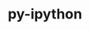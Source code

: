 ---
title: "py-ipython"
layout: cache
categories: [package, develop-2024-12-08]
meta: {"versions": ["7.21.0", "8.28.0"], "compilers": ["gcc@=11.1.0", "gcc@=11.4.0", "gcc@=9.4.0", "oneapi@=2024.2.1"], "oss": ["ubuntu20.04", "ubuntu22.04"], "platforms": ["linux"], "targets": ["neoverse_v1", "neoverse_v2", "ppc64le", "x86_64_v3"], "stacks": ["data-vis-sdk", "e4s", "e4s-neoverse-v2", "e4s-neoverse_v1", "e4s-oneapi", "e4s-power", "root"], "num_specs": 20, "num_specs_by_stack": {"root": 20, "e4s-power": 4, "data-vis-sdk": 1, "e4s-neoverse_v1": 4, "e4s-neoverse-v2": 2, "e4s": 4, "e4s-oneapi": 5}}
spec_details: [{"hash": "fpv26jn3igfuvu3d664ja5xh72ygah4t", "compiler": "gcc@=9.4.0", "versions": ["8.28.0"], "os": "ubuntu20.04", "platform": "linux", "target": "ppc64le", "variants": ["build_system=python_pip"], "stacks": ["root", "e4s-power"], "size": "-", "tarball": "https://binaries.spack.io/develop-2024-12-08/build_cache/linux-ubuntu20.04-ppc64le/gcc-9.4.0/py-ipython-8.28.0/linux-ubuntu20.04-ppc64le-gcc-9.4.0-py-ipython-8.28.0-fpv26jn3igfuvu3d664ja5xh72ygah4t.spack"}, {"hash": "73dzqrmbsso5jvdr2f737kaw6wep746y", "compiler": "gcc@=9.4.0", "versions": ["8.28.0"], "os": "ubuntu20.04", "platform": "linux", "target": "ppc64le", "variants": ["build_system=python_pip"], "stacks": ["root", "e4s-power"], "size": "-", "tarball": "https://binaries.spack.io/develop-2024-12-08/build_cache/linux-ubuntu20.04-ppc64le/gcc-9.4.0/py-ipython-8.28.0/linux-ubuntu20.04-ppc64le-gcc-9.4.0-py-ipython-8.28.0-73dzqrmbsso5jvdr2f737kaw6wep746y.spack"}, {"hash": "k3iggho5rafp56im2wzpprsehsyhmdsb", "compiler": "gcc@=9.4.0", "versions": ["8.28.0"], "os": "ubuntu20.04", "platform": "linux", "target": "ppc64le", "variants": ["build_system=python_pip"], "stacks": ["root", "e4s-power"], "size": "-", "tarball": "https://binaries.spack.io/develop-2024-12-08/build_cache/linux-ubuntu20.04-ppc64le/gcc-9.4.0/py-ipython-8.28.0/linux-ubuntu20.04-ppc64le-gcc-9.4.0-py-ipython-8.28.0-k3iggho5rafp56im2wzpprsehsyhmdsb.spack"}, {"hash": "osylbeczxap6qtd6txmfwro65ijjeg3g", "compiler": "gcc@=9.4.0", "versions": ["8.28.0"], "os": "ubuntu20.04", "platform": "linux", "target": "ppc64le", "variants": ["build_system=python_pip"], "stacks": ["root", "e4s-power"], "size": "-", "tarball": "https://binaries.spack.io/develop-2024-12-08/build_cache/linux-ubuntu20.04-ppc64le/gcc-9.4.0/py-ipython-8.28.0/linux-ubuntu20.04-ppc64le-gcc-9.4.0-py-ipython-8.28.0-osylbeczxap6qtd6txmfwro65ijjeg3g.spack"}, {"hash": "y7ywrvh6esvp2ddsr2jqruji6hm43kje", "compiler": "gcc@=11.1.0", "versions": ["8.28.0"], "os": "ubuntu20.04", "platform": "linux", "target": "x86_64_v3", "variants": ["build_system=python_pip"], "stacks": ["root", "data-vis-sdk"], "size": "-", "tarball": "https://binaries.spack.io/develop-2024-12-08/build_cache/linux-ubuntu20.04-x86_64_v3/gcc-11.1.0/py-ipython-8.28.0/linux-ubuntu20.04-x86_64_v3-gcc-11.1.0-py-ipython-8.28.0-y7ywrvh6esvp2ddsr2jqruji6hm43kje.spack"}, {"hash": "awgyws5rosshci5rb5fs5m57z4vcu6hy", "compiler": "gcc@=11.4.0", "versions": ["8.28.0"], "os": "ubuntu22.04", "platform": "linux", "target": "neoverse_v1", "variants": ["build_system=python_pip"], "stacks": ["root", "e4s-neoverse_v1"], "size": "-", "tarball": "https://binaries.spack.io/develop-2024-12-08/build_cache/linux-ubuntu22.04-neoverse_v1/gcc-11.4.0/py-ipython-8.28.0/linux-ubuntu22.04-neoverse_v1-gcc-11.4.0-py-ipython-8.28.0-awgyws5rosshci5rb5fs5m57z4vcu6hy.spack"}, {"hash": "vldb2b4zl2lgkxf37ya7mdr2j7dl5lyn", "compiler": "gcc@=11.4.0", "versions": ["8.28.0"], "os": "ubuntu22.04", "platform": "linux", "target": "neoverse_v1", "variants": ["build_system=python_pip"], "stacks": ["root", "e4s-neoverse_v1"], "size": "-", "tarball": "https://binaries.spack.io/develop-2024-12-08/build_cache/linux-ubuntu22.04-neoverse_v1/gcc-11.4.0/py-ipython-8.28.0/linux-ubuntu22.04-neoverse_v1-gcc-11.4.0-py-ipython-8.28.0-vldb2b4zl2lgkxf37ya7mdr2j7dl5lyn.spack"}, {"hash": "g6kbnj46wk7vzergzvkuakophtaqazbw", "compiler": "gcc@=11.4.0", "versions": ["8.28.0"], "os": "ubuntu22.04", "platform": "linux", "target": "neoverse_v1", "variants": ["build_system=python_pip"], "stacks": ["root", "e4s-neoverse_v1"], "size": "-", "tarball": "https://binaries.spack.io/develop-2024-12-08/build_cache/linux-ubuntu22.04-neoverse_v1/gcc-11.4.0/py-ipython-8.28.0/linux-ubuntu22.04-neoverse_v1-gcc-11.4.0-py-ipython-8.28.0-g6kbnj46wk7vzergzvkuakophtaqazbw.spack"}, {"hash": "l6s7556wj6famzazqessipwjdxn3tjga", "compiler": "gcc@=11.4.0", "versions": ["8.28.0"], "os": "ubuntu22.04", "platform": "linux", "target": "neoverse_v1", "variants": ["build_system=python_pip"], "stacks": ["root", "e4s-neoverse_v1"], "size": "-", "tarball": "https://binaries.spack.io/develop-2024-12-08/build_cache/linux-ubuntu22.04-neoverse_v1/gcc-11.4.0/py-ipython-8.28.0/linux-ubuntu22.04-neoverse_v1-gcc-11.4.0-py-ipython-8.28.0-l6s7556wj6famzazqessipwjdxn3tjga.spack"}, {"hash": "rnzaf7qqdfn46ysge77hk3k2alq6nfln", "compiler": "gcc@=11.4.0", "versions": ["8.28.0"], "os": "ubuntu22.04", "platform": "linux", "target": "neoverse_v2", "variants": ["build_system=python_pip"], "stacks": ["root", "e4s-neoverse-v2"], "size": "-", "tarball": "https://binaries.spack.io/develop-2024-12-08/build_cache/linux-ubuntu22.04-neoverse_v2/gcc-11.4.0/py-ipython-8.28.0/linux-ubuntu22.04-neoverse_v2-gcc-11.4.0-py-ipython-8.28.0-rnzaf7qqdfn46ysge77hk3k2alq6nfln.spack"}, {"hash": "q3l7v67hpaa23e4qdshga65forjgy3be", "compiler": "gcc@=11.4.0", "versions": ["8.28.0"], "os": "ubuntu22.04", "platform": "linux", "target": "neoverse_v2", "variants": ["build_system=python_pip"], "stacks": ["root", "e4s-neoverse-v2"], "size": "-", "tarball": "https://binaries.spack.io/develop-2024-12-08/build_cache/linux-ubuntu22.04-neoverse_v2/gcc-11.4.0/py-ipython-8.28.0/linux-ubuntu22.04-neoverse_v2-gcc-11.4.0-py-ipython-8.28.0-q3l7v67hpaa23e4qdshga65forjgy3be.spack"}, {"hash": "o2gnahydxyvlogkrsoajl2plrwgjsmve", "compiler": "gcc@=11.4.0", "versions": ["8.28.0"], "os": "ubuntu22.04", "platform": "linux", "target": "x86_64_v3", "variants": ["build_system=python_pip"], "stacks": ["root", "e4s"], "size": "-", "tarball": "https://binaries.spack.io/develop-2024-12-08/build_cache/linux-ubuntu22.04-x86_64_v3/gcc-11.4.0/py-ipython-8.28.0/linux-ubuntu22.04-x86_64_v3-gcc-11.4.0-py-ipython-8.28.0-o2gnahydxyvlogkrsoajl2plrwgjsmve.spack"}, {"hash": "gw3ioqeuz5ljjpr5lsspugevlcod6xth", "compiler": "gcc@=11.4.0", "versions": ["8.28.0"], "os": "ubuntu22.04", "platform": "linux", "target": "x86_64_v3", "variants": ["build_system=python_pip"], "stacks": ["root", "e4s"], "size": "-", "tarball": "https://binaries.spack.io/develop-2024-12-08/build_cache/linux-ubuntu22.04-x86_64_v3/gcc-11.4.0/py-ipython-8.28.0/linux-ubuntu22.04-x86_64_v3-gcc-11.4.0-py-ipython-8.28.0-gw3ioqeuz5ljjpr5lsspugevlcod6xth.spack"}, {"hash": "3aowrym5wvw545m26qbkzu6kqpiavs45", "compiler": "gcc@=11.4.0", "versions": ["8.28.0"], "os": "ubuntu22.04", "platform": "linux", "target": "x86_64_v3", "variants": ["build_system=python_pip"], "stacks": ["root", "e4s"], "size": "-", "tarball": "https://binaries.spack.io/develop-2024-12-08/build_cache/linux-ubuntu22.04-x86_64_v3/gcc-11.4.0/py-ipython-8.28.0/linux-ubuntu22.04-x86_64_v3-gcc-11.4.0-py-ipython-8.28.0-3aowrym5wvw545m26qbkzu6kqpiavs45.spack"}, {"hash": "4qff6zkf4ezcs3e6p455jadk3rjarz5v", "compiler": "gcc@=11.4.0", "versions": ["8.28.0"], "os": "ubuntu22.04", "platform": "linux", "target": "x86_64_v3", "variants": ["build_system=python_pip"], "stacks": ["root", "e4s"], "size": "-", "tarball": "https://binaries.spack.io/develop-2024-12-08/build_cache/linux-ubuntu22.04-x86_64_v3/gcc-11.4.0/py-ipython-8.28.0/linux-ubuntu22.04-x86_64_v3-gcc-11.4.0-py-ipython-8.28.0-4qff6zkf4ezcs3e6p455jadk3rjarz5v.spack"}, {"hash": "ti2uzohyu7e77udujc4c6x4z42rbzfjq", "compiler": "oneapi@=2024.2.1", "versions": ["8.28.0"], "os": "ubuntu22.04", "platform": "linux", "target": "x86_64_v3", "variants": ["build_system=python_pip"], "stacks": ["root", "e4s-oneapi"], "size": "-", "tarball": "https://binaries.spack.io/develop-2024-12-08/build_cache/linux-ubuntu22.04-x86_64_v3/oneapi-2024.2.1/py-ipython-8.28.0/linux-ubuntu22.04-x86_64_v3-oneapi-2024.2.1-py-ipython-8.28.0-ti2uzohyu7e77udujc4c6x4z42rbzfjq.spack"}, {"hash": "vyhsyxozwoan5iw3rp3avodzugxxtm22", "compiler": "oneapi@=2024.2.1", "versions": ["8.28.0"], "os": "ubuntu22.04", "platform": "linux", "target": "x86_64_v3", "variants": ["build_system=python_pip"], "stacks": ["root", "e4s-oneapi"], "size": "-", "tarball": "https://binaries.spack.io/develop-2024-12-08/build_cache/linux-ubuntu22.04-x86_64_v3/oneapi-2024.2.1/py-ipython-8.28.0/linux-ubuntu22.04-x86_64_v3-oneapi-2024.2.1-py-ipython-8.28.0-vyhsyxozwoan5iw3rp3avodzugxxtm22.spack"}, {"hash": "2py3pntpf6px2sdwsvwautzsqtas5jtu", "compiler": "oneapi@=2024.2.1", "versions": ["8.28.0"], "os": "ubuntu22.04", "platform": "linux", "target": "x86_64_v3", "variants": ["build_system=python_pip"], "stacks": ["root", "e4s-oneapi"], "size": "-", "tarball": "https://binaries.spack.io/develop-2024-12-08/build_cache/linux-ubuntu22.04-x86_64_v3/oneapi-2024.2.1/py-ipython-8.28.0/linux-ubuntu22.04-x86_64_v3-oneapi-2024.2.1-py-ipython-8.28.0-2py3pntpf6px2sdwsvwautzsqtas5jtu.spack"}, {"hash": "iibpthiicvuf3ow6q6mcerwejap6uw34", "compiler": "oneapi@=2024.2.1", "versions": ["7.21.0"], "os": "ubuntu22.04", "platform": "linux", "target": "x86_64_v3", "variants": ["build_system=python_pip"], "stacks": ["root", "e4s-oneapi"], "size": "-", "tarball": "https://binaries.spack.io/develop-2024-12-08/build_cache/linux-ubuntu22.04-x86_64_v3/oneapi-2024.2.1/py-ipython-7.21.0/linux-ubuntu22.04-x86_64_v3-oneapi-2024.2.1-py-ipython-7.21.0-iibpthiicvuf3ow6q6mcerwejap6uw34.spack"}, {"hash": "nkd7qe3lfl6ox3oxoc7lbdifj32dnqfe", "compiler": "oneapi@=2024.2.1", "versions": ["8.28.0"], "os": "ubuntu22.04", "platform": "linux", "target": "x86_64_v3", "variants": ["build_system=python_pip"], "stacks": ["root", "e4s-oneapi"], "size": "-", "tarball": "https://binaries.spack.io/develop-2024-12-08/build_cache/linux-ubuntu22.04-x86_64_v3/oneapi-2024.2.1/py-ipython-8.28.0/linux-ubuntu22.04-x86_64_v3-oneapi-2024.2.1-py-ipython-8.28.0-nkd7qe3lfl6ox3oxoc7lbdifj32dnqfe.spack"}]
---
